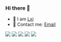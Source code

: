 
### Hi there 👋

<!--
**PokIsemaine/PokIsemaine** is a ✨ _special_ ✨ repository because its `README.md` (this file) appears on your GitHub profile.
Here are some ideas to get you started:
-->

- 👯 I am [Lxj](https://github.com/OOOOOORAN.github.io)
- 📝 Contact me: [Email](linxinjie0705@gmail.com) 


![](https://github-profile-summary-cards.vercel.app/api/cards/profile-details?username=OOOOOORAN&theme=github)
![](https://github-profile-summary-cards.vercel.app/api/cards/repos-per-language?username=OOOOOORAN&theme=github)
![](https://github-profile-summary-cards.vercel.app/api/cards/most-commit-language?username=OOOOOORAN&theme=github)
![](https://github-profile-summary-cards.vercel.app/api/cards/stats?username=OOOOOORAN&theme=github)
![](https://github-profile-summary-cards.vercel.app/api/cards/productive-time?username=OOOOOORAN&theme=github)
